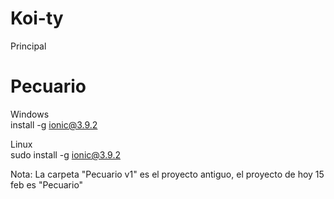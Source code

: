 # Koi-ty
Principal
<h1>Pecuario</h1>

Windows <br>
install -g ionic@3.9.2

Linux <br>
sudo install -g ionic@3.9.2

Nota:
La carpeta "Pecuario v1" es el proyecto antiguo, 
el proyecto de hoy 15 feb es "Pecuario"
